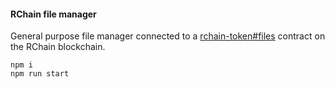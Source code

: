 #### RChain file manager

General purpose file manager connected to a [rchain-token#files](https://github.com/fabcotech/rchain-token/tree/files) contract on the RChain blockchain.

```
npm i
npm run start
```